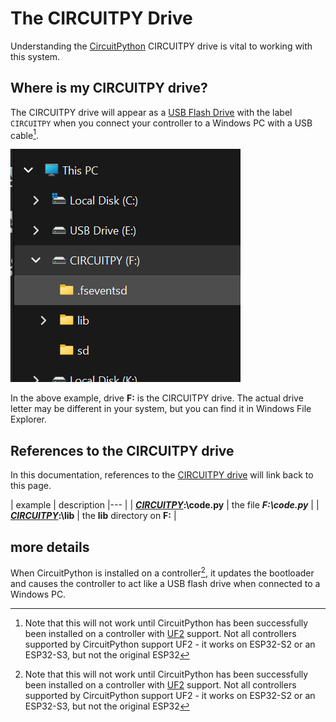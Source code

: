 
# The CIRCUITPY Drive

Understanding the [CircuitPython](https://circuitpython.org/) CIRCUITPY drive is vital to working with this system. 

## Where is my CIRCUITPY drive?

The CIRCUITPY drive will appear as a [USB Flash Drive](https://en.wikipedia.org/wiki/USB_flash_drive) with the label ```CIRCUITPY``` when you connect your controller to a Windows PC with a USB cable[^1]. 

![alt text](images/CPDRIVE_FOLDER.jpeg)

In the above example, drive **F:** is the CIRCUITPY drive.  The actual drive letter may be different in your system, but you can find it in Windows File Explorer.

## References to the CIRCUITPY drive

In this documentation, references to the [CIRCUITPY drive](CIRCUITPY_DRIVE.MD) will link back to this page.

| example | description |--- |
| [***CIRCUITPY***](CIRCUITPY_DRIVE.MD)__:\code.py__  | the file ___F:\code.py___   |
| [***CIRCUITPY***](CIRCUITPY_DRIVE.MD)__:\lib__ | the __lib__ directory on __F:__ |

## more details

When CircuitPython is installed on a controller[^1], it updates the bootloader and causes the controller to act like a USB flash drive when connected to a Windows PC.  

[^1]: Note that this will not work until CircuitPython has been successfully been installed on a controller with [UF2](https://github.com/microsoft/uf2) support. Not all controllers supported by CircuitPython support UF2 - it works on ESP32-S2 or an ESP32-S3, but not the original ESP32